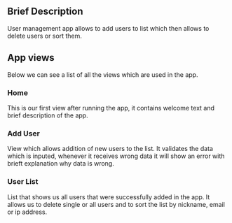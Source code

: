 ## Brief Description

User management app allows to add users to list which then allows to delete users or sort them.

## App views

Below we can see a list of all the views which are used in the app.

### Home

This is our first view after running the app, it contains welcome text and brief description of the app.

### Add User

View which allows addition of new users to the list. It validates the data which is inputed, whenever it receives wrong data it will show an error with brieft explanation why data is wrong.

### User List

List that shows us all users that were successfully added in the app. It allows us to delete single or all users and to sort the list by nickname, email or ip address.
